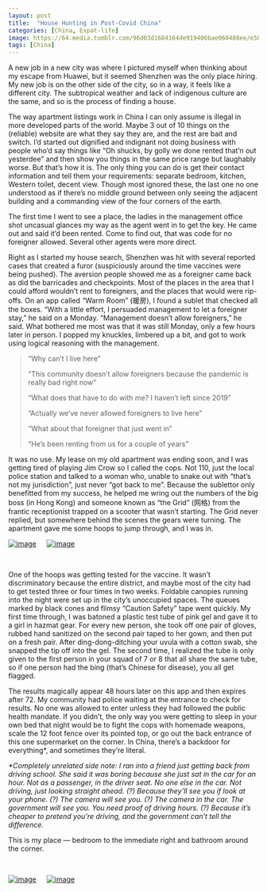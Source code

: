 ```yaml
---
layout: post
title:  "House Hunting in Post-Covid China"
categories: [China, Expat-life]
image: https://64.media.tumblr.com/96d03d1684164de919406bae060488ee/e5072a3b42adb424-75/s500x750/fbc46e1ed9bdad19dc34fdb94b7c783ede7e6ed2.jpg
tags: [China]
---
```



<p>A new job in a new city was where I pictured myself when thinking about my escape from Huawei, but it seemed Shenzhen was the only place hiring. My new job is on the other side of the city, so in a way, it feels like a different city. The subtropical weather and lack of indigenous culture are the same, and so is the process of finding a house.</p>

<p>The way apartment listings work in China I can only assume is illegal in more developed parts of the world. Maybe 3 out of 10 things on the (reliable) website are what they say they are, and the rest are bait and switch. I&rsquo;d started out dignified and indignant not doing business with people who&rsquo;d say things like &ldquo;Oh shucks, by golly we done rented that&rsquo;n out yesterdee&rdquo; and then show you things in the same price range but laughably worse. But that&rsquo;s how it is. The only thing you can do is get their contact information and tell them your requirements: separate bedroom, kitchen, Western toilet, decent view. Though most ignored these, the last one no one understood as if there&rsquo;s no middle ground between only seeing the adjacent building and a commanding view of the four corners of the earth.</p>

<p>The first time I went to see a place, the ladies in the management office shot uncasual glances my way as the agent went in to get the key. He came out and said it&rsquo;d been rented. Come to find out, that was code for no foreigner allowed. Several other agents were more direct.</p>

<p>Right as I started my house search, Shenzhen was hit with several reported cases that created a furor (suspiciously around the time vaccines were being pushed). The aversion people showed me as a foreigner came back as did the barricades and checkpoints. Most of the places in the area that I could afford wouldn&rsquo;t rent to foreigners, and the places that would were rip-offs. On an app called &ldquo;Warm Room&rdquo; (暖房), I found a sublet that checked all the boxes. &ldquo;With a little effort, I persuaded management to let a foreigner stay,&rdquo; he said on a Monday. &ldquo;Management doesn&rsquo;t allow foreigners,&rdquo; he said. What bothered me most was that it was still Monday, only a few hours later in person. I popped my knuckles, limbered up a bit, and got to work using logical reasoning with the management.</p>

<blockquote>
<p>&ldquo;Why can&rsquo;t I live here&rdquo;</p>

<p>&ldquo;This community doesn&rsquo;t allow foreigners because the pandemic is really bad right now&rdquo;</p>

<p>&ldquo;What does that have to do with me? I haven&rsquo;t left since 2019&rdquo;</p>

<p>&ldquo;Actually we&rsquo;ve never allowed foreigners to live here&rdquo;</p>

<p>&ldquo;What about that foreigner that just went in&rdquo;</p>

<p>&ldquo;He&rsquo;s been renting from us for a couple of years&rdquo;</p>

</blockquote>

<p>It was no use. My lease on my old apartment was ending soon, and I was getting tired of playing Jim Crow so I called the cops. Not 110, just the local police station and talked to a woman who, unable to snake out with &ldquo;that&rsquo;s not my jurisdiction&rdquo;, just never &ldquo;got back to me&rdquo;. Because the sublettor only benefitted from my success, he helped me wring out the numbers of the big boss (in Hong Kong) and someone known as &ldquo;the Grid&rdquo; (网格) from the frantic receptionist trapped on a scooter that wasn&rsquo;t starting. The Grid never replied, but somewhere behind the scenes the gears were turning. The apartment gave me some hoops to jump through, and I was in.</p>


 <div class="columns">
  <div class="img1">
<a href="https://64.media.tumblr.com/6f97152af445b1caec36a9b5e345aca9/e5072a3b42adb424-e9/s500x750/9e953d6c0f194e105cbbe5c6587f0ec86b017aed.jpg"><img alt="image" class="glightbox" src="https://64.media.tumblr.com/6f97152af445b1caec36a9b5e345aca9/e5072a3b42adb424-e9/s500x750/9e953d6c0f194e105cbbe5c6587f0ec86b017aed.jpg" /></a>
  </div>
  <div class="img2">
<a href="https://64.media.tumblr.com/226e709101e6020db95181e79621e1c5/e5072a3b42adb424-c9/s500x750/9a679019bfa85625dd0b4271711326bb0452bba5.jpg"><img alt="image" class="glightbox" src="https://64.media.tumblr.com/226e709101e6020db95181e79621e1c5/e5072a3b42adb424-c9/s500x750/9a679019bfa85625dd0b4271711326bb0452bba5.jpg" /></a>
 </div>
  </div>




<p>&nbsp;</p>

<p>One of the hoops was getting tested for the vaccine. It wasn&rsquo;t discriminatory because the entire district, and maybe most of the city had to get tested three or four times in two weeks. Foldable canopies running into the night were set up in the city&rsquo;s unoccupied spaces. The queues marked by black cones and flimsy &ldquo;Caution Safety&rdquo; tape went quickly. My first time through, I was batoned a plastic test tube of pink gel and gave it to a girl in hazmat gear. For every new person, she took off one pair of gloves, rubbed hand sanitized on the second pair taped to her gown, and then put on a fresh pair. After ding-dong-ditching your uvula with a cotton swab, she snapped the tip off into the gel. The second time, I realized the tube is only given to the first person in your squad of 7 or 8 that all share the same tube, so if one person had the bing (that&rsquo;s Chinese for disease), you all get flagged.</p>

<p>The results magically appear 48 hours later on this app and then expires after 72. My community had police waiting at the entrance to check for results. No one was allowed to enter unless they had followed the public health mandate. If you didn&rsquo;t, the only way you were getting to sleep in your own bed that night would be to fight the cops with homemade weapons, scale the 12 foot fence over its pointed top, or go out the back entrance of this one supermarket on the corner. In China, there&rsquo;s a backdoor for everything*, and sometimes they&rsquo;re literal.</p>

<p><em>*Completely unrelated side note: I ran into a friend just getting back from driving school. She said it was boring because she just sat in the car for an hour. Not as a passenger, in the driver seat. No one else in the car. Not driving, just looking straight ahead. (?) Because they&rsquo;ll see you if look at your phone. (?) The camera will see you. (?) The camera in the car. The government will see you. You need proof of driving hours. (?) Because it&rsquo;s cheaper to pretend you&rsquo;re driving, and the government can&rsquo;t tell the difference.</em></p>

<p>This is my place &mdash; bedroom to the immediate right and bathroom around the corner.</p>

<p>&nbsp;</p>
 <div class="columns">
  <div class="img1">
<a href="https://64.media.tumblr.com/96d03d1684164de919406bae060488ee/e5072a3b42adb424-75/s500x750/fbc46e1ed9bdad19dc34fdb94b7c783ede7e6ed2.jpg"><img alt="image" class="glightbox" src="https://64.media.tumblr.com/96d03d1684164de919406bae060488ee/e5072a3b42adb424-75/s500x750/fbc46e1ed9bdad19dc34fdb94b7c783ede7e6ed2.jpg" /></a>
  </div>
  <div class="img2">
<a href="https://64.media.tumblr.com/7018d33f2f8200dfc105f39c1768955c/e5072a3b42adb424-e7/s500x750/28100491ad32e5ced5246a287af80d60a827c346.jpg"><img alt="image" class="glightbox" src="https://64.media.tumblr.com/7018d33f2f8200dfc105f39c1768955c/e5072a3b42adb424-e7/s500x750/28100491ad32e5ced5246a287af80d60a827c346.jpg" /></a>
 </div>
  </div>


